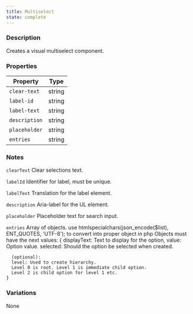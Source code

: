 ```yaml
---
title: Multiselect
state: complete
---
```


### Description

Creates a visual multiselect component.

### Properties

| Property         | Type   |
| ---------------- | ------ |
| `clear-text`     | string |
| `label-id`       | string |
| `label-text`     | string |
| `description`    | string |
| `placeholder`    | string |
| `entries`        | string |

### Notes

`clearText` Clear selections text.

`labelId` Identifier for label, must be unique.

`labelText` Translation for the label element.

`description` Aria-label for the UL element.

`placeholder` Placeholder text for search input.

`entries` Array of objects. 
    use htmlspecialchars(json_encode($list), ENT_QUOTES, 'UTF-8'); to convert into
    proper object in php
    Objects must have the next values:
    {
      displayText: Text to display for the option,
      value:       Option value.
      selected:    Should the option be selected when created.

      (optional):
      level: Used to create hierarchy.
      Level 0 is root. Level 1 is immediate child option. 
      Level 2 is child option for level 1 etc.
    }

### Variations

None
